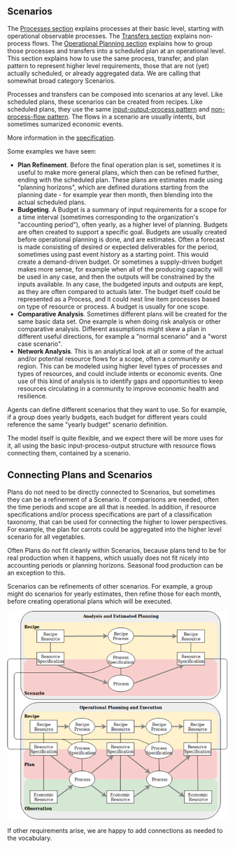 
## Scenarios

The [Processes section](processes.md) explains processes at their basic level, starting with operational observable processes. The [Transfers section](transfers.md) explains non-process flows.  The [Operational Planning section](plan.md) explains how to group those processes and transfers into a scheduled plan at an operational level. This section explains how to use the same process, transfer, and plan pattern to represent higher level requirements, those that are not (yet) actually scheduled, or already aggregated data.  We are calling that somewhat broad category Scenarios.

Processes and transfers can be composed into scenarios at any level.  Like scheduled plans, these scenarios can be created from recipes.  Like scheduled plans, they use the same [input-output-process pattern](../../introduction/core/#putting-them-together) and [non-process-flow pattern](../../introduction/core/#flows-without-processes). The flows in a scenario are usually intents, but sometimes sumarized economic events.

More information in the [specification](../../specification/model-text/#analysis-pre-planning-aggregation).

Some examples we have seen:

* <b>Plan Refinement</b>. Before the final operation plan is set, sometimes it is useful to make more general plans, which then can be refined further, ending with the scheduled plan.  These plans are estimates made using "planning horizons", which are defined durations starting from the planning date - for example year then month, then blending into the actual scheduled plans.
* <b>Budgeting</b>.  A Budget is a summary of input requirements for a scope for a time interval (sometimes corresponding to the organization's "accounting period"), often yearly, as a higher level of planning. Budgets are often created to support a specific goal. Budgets are usually created before operational planning is done, and are estimates.  Often a forecast is made consisting of desired or expected deliverables for the period, sometimes using past event history as a starting point.  This would create a demand-driven budget.  Or sometimes a supply-driven budget makes more sense, for example when all of the producing capacity will be used in any case, and then the outputs will be constrained by the inputs available.  In any case, the budgeted inputs and outputs are kept, as they are often compared to actuals later.  The budget itself could be represented as a Process, and it could nest line item processes based on type of resource or process.  A budget is usually for one scope.
* <b>Comparative Analysis</b>.  Sometimes different plans will be created for the same basic data set.  One example is when doing risk analysis or other comparative analysis.  Different assumptions might skew a plan in different useful directions, for example a "normal scenario" and a "worst case scenario".
* <b>Network Analysis</b>.  This is an analytical look at all or some of the actual and/or potential resource flows for a scope, often a community or region.  This can be modeled using higher level types of processes and types of resources, and could include intents or economic events.  One use of this kind of analysis is to identify gaps and opportunities to keep resources circulating in a community to improve economic health and resilience.

Agents can define different scenarios that they want to use. So for example, if a group does yearly budgets, each budget for different years could reference the same "yearly budget" scenario definition.

The model itself is quite flexible, and we expect there will be more uses for it, all using the basic input-process-output structure with resource flows connecting them, contained by a scenario.

## Connecting Plans and Scenarios

Plans do not need to be directly connected to Scenarios, but sometimes they can be a refinement of a Scenario. If comparisons are needed, often the time periods and scope are all that is needed.  In addition, if resource specifications and/or process specifications are part of a classification taxonomy, that can be used for connecting the higher to lower perspectives.  For example, the plan for carrots could be aggregated into the higher level scenario for all vegetables.

Often Plans do not fit cleanly within Scenarios, because plans tend to be for real production when it happens, which usually does not fit nicely into accounting periods or planning horizons.  Seasonal food production can be an exception to this.

Scenarios can be refinements of other scenarios.  For example, a group might do scenarios for yearly estimates, then refine those for each month, before creating operational plans which will be executed.

![diagram with an analysis containing recipe and scenario connecting to full operational planning with recipe, plan, observation](../assets/plan-process-oper.png)

If other requirements arise, we are happy to add connections as needed to the vocabulary.
